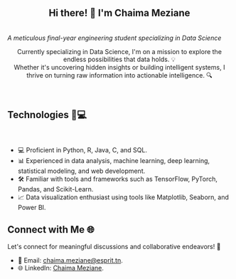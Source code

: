 
  <h2 align="center">Hi there! 👋 I'm Chaima Meziane</h2><br>
  <i>A meticulous final-year engineering student specializing in Data Science</i>

<p align="center">
<a> Currently specializing in Data Science, I'm on a mission to explore the endless possibilities that data holds. 💡 </a> <br>
<a> Whether it's uncovering hidden insights or building intelligent systems, I thrive on turning raw information into actionable intelligence. 🔍 </a>
</p>
<br>
<h2> Technologies 🤖💻</h2> <br>

- 💻 Proficient in Python, R, Java, C, and SQL.
- 📊 Experienced in data analysis, machine learning, deep learning, statistical modeling, and web development.
- 🛠️ Familiar with tools and frameworks such as TensorFlow, PyTorch, Pandas, and Scikit-Learn.
- 📈 Data visualization enthusiast using tools like Matplotlib, Seaborn, and Power BI.

## Connect with Me 🌐

Let's connect for meaningful discussions and collaborative endeavors! 💬

- 📧 Email: [chaima.meziane@esprit.tn](mailto:chaima.meziane@esprit.tn).
- 🌐 LinkedIn: [Chaima Meziane](https://www.linkedin.com/in/chaima-meziane-664a22240/).


<!--
**Chaima-Meziane/Chaima-Meziane** is a ✨ _special_ ✨ repository because its `README.md` (this file) appears on your GitHub profile.

Here are some ideas to get you started:

- 🔭 I’m currently working on ...
- 🌱 I’m currently learning ...
- 👯 I’m looking to collaborate on ...
- 🤔 I’m looking for help with ...
- 💬 Ask me about ...
- 📫 How to reach me: ...
- 😄 Pronouns: ...
- ⚡ Fun fact: ...
-->
